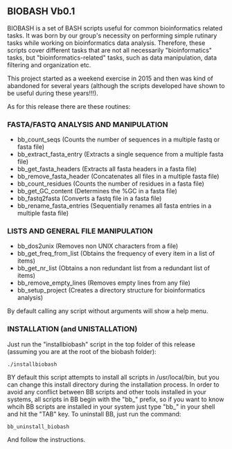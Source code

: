 ## BIOBASH Vb0.1

BIOBASH is a set of BASH scripts useful for common bioinformatics related tasks.
It was born by our group's necessity on performing simple rutinary tasks while working
on bioinformatics data analysis.
Therefore, these scripts cover different tasks that are not all necessarily "bioinformatics" tasks,
but "bioinformatics-related" tasks, such as data manipulation, data filtering and organization etc.

This project started as a weekend exercise in 2015 and then was kind of abandoned for several years (although the scripts developed have shown to be useful during these years!!!).

As for this release there are these routines:


### FASTA/FASTQ ANALYSIS AND MANIPULATION
* bb_count_seqs (Counts the number of sequences in a multiple fastq or fasta file)
* bb_extract_fasta_entry (Extracts a single sequence from a multiple fasta file)
* bb_get_fasta_headers (Extracts all fasta headers in a fasta file)
* bb_remove_fasta_header (Concatenates all files in a multiple fasta file)
* bb_count_residues (Counts the number of residues in a fasta file)
* bb_get_GC_content (Determines the %GC in a fasta file)
* bb_fastq2fasta (Converts a fastq file in a fasta file)
* bb_rename_fasta_entries (Sequentially renames all fasta entries in a multiple fasta file)

### LISTS AND GENERAL FILE MANIPULATION
* bb_dos2unix (Removes non UNIX characters from a file)
* bb_get_freq_from_list (Obtains the frequency of every item in a list of items)
* bb_get_nr_list (Obtains a non redundant list from a redundant list of items)
* bb_remove_empty_lines (Removes empty lines from any file)
* bb_setup_project (Creates a directory structure for bioinformatics analysis)

By default calling any script without arguments will show a help menu.

### INSTALLATION (and UNISTALLATION)
Just run the "installbiobash" script in the top folder of this release (assuming you are at the root of the biobash folder):

``./installbiobash``

BY default this script attempts to install all scripts in /usr/local/bin, but you can
change this install directory during the installation process.
In order to avoid any conflict between BB scripts and other tools installed
in your systems, all scripts in BB begin with the "bb_" prefix, so if you
want to know whcih BB scripts are installed in your system just type "bb_" in your shell
and hit  the "TAB" key.
To uninstall BB, just run the command: 

``bb_uninstall_biobash``

And follow the instructions.


